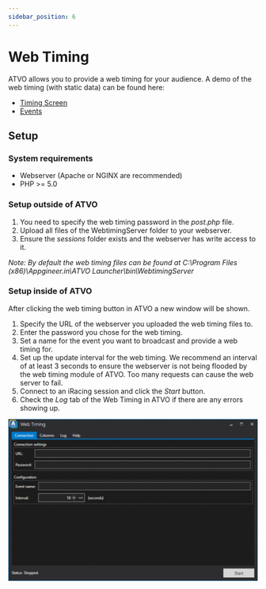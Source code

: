 ```yaml
---
sidebar_position: 6
---
```


# Web Timing

ATVO allows you to provide a web timing for your audience. A demo of the web timing (with static data) can be found here: 

* [Timing Screen](https://webtimingdemo.appgineering.com/#/timingscreen)
* [Events](https://webtimingdemo.appgineering.com/#/timingscreen)

## Setup

### System requirements
* Webserver (Apache or NGINX are recommended)
* PHP >= 5.0

### Setup outside of ATVO
1. You need to specify the web timing password in the *post.php* file.
2. Upload all files of the WebtimingServer folder to your webserver.
3. Ensure the *sessions* folder exists and the webserver has write access to it.

*Note: By default the web timing files can be found at C:\Program Files (x86)\Appgineer.in\ATVO Launcher\bin\WebtimingServer*

### Setup inside of ATVO
After clicking the web timing button in ATVO a new window will be shown.
1. Specify the URL of the webserver you uploaded the web timing files to.
2. Enter the password you chose for the web timing.
3. Set a name for the event you want to broadcast and provide a web timing for.
4. Set up the update interval for the web timing. We recommend an interval of at least 3 seconds to ensure the webserver is not being flooded by the web timing module of ATVO. Too many requests can cause the web server to fail.
5. Connect to an iRacing session and click the *Start* button.
6. Check the *Log* tab of the Web Timing in ATVO if there are any errors showing up.

![ATVO Web Timing](../static/img/webtiming/webtiming-connection.png)
